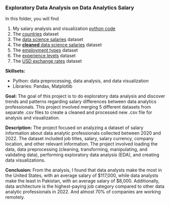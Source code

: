 ### Exploratory Data Analysis on Data Analytics Salary
In this folder, you will find
1. My salary analysis and visualization [python code](https://github.com/shyrlee/Shirley-Xia-Portfolio/blob/4f80526de52bc1549c2a833b7cc8335f34c81420/Salary%20Analysis/Data%20Professionals%20Salary%20EDA%20.ipynb)
2. The [countries](https://github.com/shyrlee/Shirley-Xia-Portfolio/blob/513f0b8bf61c45f489ba57762c57371adeec6673/Salary%20Analysis/countries.csv) dataset
3. The [data science salaries](https://github.com/shyrlee/Shirley-Xia-Portfolio/blob/513f0b8bf61c45f489ba57762c57371adeec6673/Salary%20Analysis/ds_salaries.csv) dataset
4. The [**cleaned** data science salaries](https://github.com/shyrlee/Shirley-Xia-Portfolio/blob/513f0b8bf61c45f489ba57762c57371adeec6673/Salary%20Analysis/ds_salaries_clean.csv) dataset
5. The [employment types](https://github.com/shyrlee/Shirley-Xia-Portfolio/blob/513f0b8bf61c45f489ba57762c57371adeec6673/Salary%20Analysis/employment_types.csv) dataset
6. The [experience levels](https://github.com/shyrlee/Shirley-Xia-Portfolio/blob/513f0b8bf61c45f489ba57762c57371adeec6673/Salary%20Analysis/experience_levels.csv) dataset
7. The [USD exchange rates](https://github.com/shyrlee/Shirley-Xia-Portfolio/blob/513f0b8bf61c45f489ba57762c57371adeec6673/Salary%20Analysis/usd_exchange_rates.csv) dataset

**Skillsets:** 
- Python: data preprocessing, data analysis, and data visualization
- Libraries: Pandas, Matplotlib

**Goal:** The goal of this project is to do exploratory data analysis and discover trends and patterns regarding salary differences between data analytics professionals. This project involved merging 5 different datasets from separate .csv files to create a cleaned and processed new .csv file for analysis and visualization. 

**Description:** The project focused on analyzing a dataset of salary information about data analytic professionals collected between 2020 and 2022. The dataset included job titles, salary, salary currency, company location, and other relevant information. The project involved loading the data, data preprocessing (cleaning, transforming, manipulating, and validating data), performing exploratory data analysis (EDA), and creating data visualizations.

**Conclusion:** From the analysis, I found that data analysts make the most in the United States, with an average salary of $117,000, while data analysts make the least in Pakistan, with an average salary of $8,000. Additionally, data architecture is the highest-paying job category compared to other data analytic professionals in 2022. And almost 70% of companies are working remotely.
